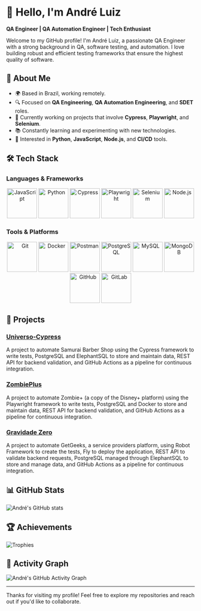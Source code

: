# 👋 Hello, I'm André Luiz

**QA Engineer | QA Automation Engineer | Tech Enthusiast**

Welcome to my GitHub profile! I'm André Luiz, a passionate QA Engineer with a strong background in QA, software testing, and automation. I love building robust and efficient testing frameworks that ensure the highest quality of software.

## 🚀 About Me

- 🌍 Based in Brazil, working remotely.
- 🔍 Focused on **QA Engineering**, **QA Automation Engineering**, and **SDET** roles.
- 💼 Currently working on projects that involve **Cypress**, **Playwright**, and **Selenium**.
- 📚 Constantly learning and experimenting with new technologies.
- 🎯 Interested in **Python**, **JavaScript**, **Node.js**, and **CI/CD** tools.

## 🛠️ Tech Stack

### Languages & Frameworks

<p align="center">
  <img src="https://img.shields.io/badge/JavaScript-F7DF1E?style=flat&logo=javascript&logoColor=black" alt="JavaScript" width="80" />
  <img src="https://img.shields.io/badge/Python-3776AB?style=flat&logo=python&logoColor=white" alt="Python" width="80" />
  <img src="https://img.shields.io/badge/Cypress-17202C?style=flat&logo=cypress&logoColor=white" alt="Cypress" width="80" />
  <img src="https://img.shields.io/badge/Playwright-2EAD33?style=flat&logo=playwright&logoColor=white" alt="Playwright" width="80" />
  <img src="https://img.shields.io/badge/Selenium-43B02A?style=flat&logo=selenium&logoColor=white" alt="Selenium" width="80" />
  <img src="https://img.shields.io/badge/Node.js-339933?style=flat&logo=node.js&logoColor=white" alt="Node.js" width="80" />
</p>

### Tools & Platforms

<p align="center">
  <img src="https://img.shields.io/badge/Git-F05032?style=flat&logo=git&logoColor=white" alt="Git" width="80" />
  <img src="https://img.shields.io/badge/Docker-2496ED?style=flat&logo=docker&logoColor=white" alt="Docker" width="80" />
  <img src="https://img.shields.io/badge/Postman-FF6C37?style=flat&logo=postman&logoColor=white" alt="Postman" width="80" />
  <img src="https://img.shields.io/badge/PostgreSQL-336791?style=flat&logo=postgresql&logoColor=white" alt="PostgreSQL" width="80" />
  <img src="https://img.shields.io/badge/MySQL-4479A1?style=flat&logo=mysql&logoColor=white" alt="MySQL" width="80" />
  <img src="https://img.shields.io/badge/MongoDB-47A248?style=flat&logo=mongodb&logoColor=white" alt="MongoDB" width="80" />
  <img src="https://img.shields.io/badge/GitHub-181717?style=flat&logo=github&logoColor=white" alt="GitHub" width="80" />
  <img src="https://img.shields.io/badge/GitLab-FC6D26?style=flat&logo=gitlab&logoColor=white" alt="GitLab" width="80" />
</p>

## 🔧 Projects

### [Universo-Cypress](https://github.com/andrelkj/Universo-Cypress)
A project to automate Samurai Barber Shop using the Cypress framework to write tests, PostgreSQL and ElephantSQL to store and maintain data, REST API for backend validation, and GitHub Actions as a pipeline for continuous integration.

### [ZombiePlus](https://github.com/andrelkj/ZombiePlus)
A project to automate Zombie+ (a copy of the Disney+ platform) using the Playwright framework to write tests, PostgreSQL and Docker to store and maintain data, REST API for backend validation, and GitHub Actions as a pipeline for continuous integration.

### [Gravidade Zero](https://github.com/andrelkj/GravidadeZero)
A project to automate GetGeeks, a service providers platform, using Robot Framework to create the tests, Fly to deploy the application, REST API to validate backend requests, PostgreSQL managed through ElephantSQL to store and manage data, and GitHub Actions as a pipeline for continuous integration.

## 📊 GitHub Stats

![André's GitHub stats](https://github-readme-stats.vercel.app/api?username=andrelkj&show_icons=true&theme=radical&hide_border=true&line_height=30)

## 🏆 Achievements

![Trophies](https://github-profile-trophy.vercel.app/?username=andrelkj&theme=radical&no-frame=true&row=1&column=6)

## 🎨 Activity Graph

![André's GitHub Activity Graph](https://github-readme-activity-graph.vercel.app/graph?username=andrelkj&theme=radical&bg_color=1F222E&color=9e4c98&line=9e4c98&point=FFFFFF&area=true&hide_border=true&custom_title=My%20GitHub%20Activity)

---

Thanks for visiting my profile! Feel free to explore my repositories and reach out if you'd like to collaborate.
